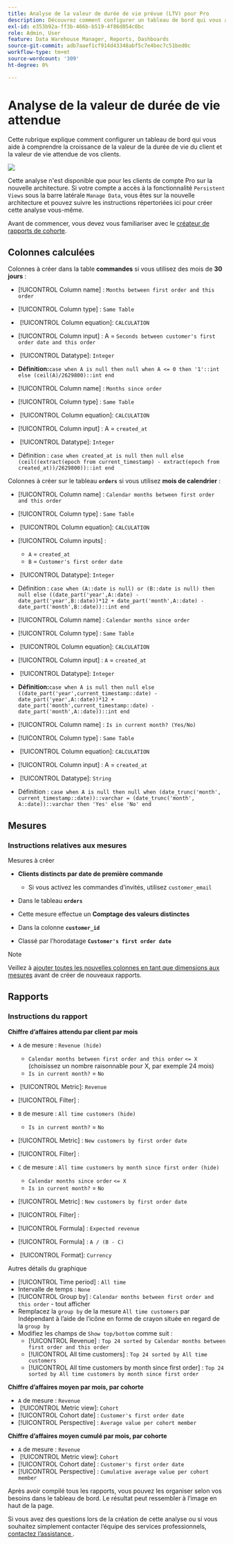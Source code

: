 ```yaml
---
title: Analyse de la valeur de durée de vie prévue (LTV) pour Pro
description: Découvrez comment configurer un tableau de bord qui vous aide à comprendre la croissance de la valeur de la durée de vie du client et la valeur de durée de vie attendue de vos clients.
exl-id: e353b92a-ff3b-466b-b519-4f86d054c0bc
role: Admin, User
feature: Data Warehouse Manager, Reports, Dashboards
source-git-commit: adb7aaef1cf914d43348abf5c7e4bec7c51bed0c
workflow-type: tm+mt
source-wordcount: '309'
ht-degree: 0%

---
```


# Analyse de la valeur de durée de vie attendue

Cette rubrique explique comment configurer un tableau de bord qui vous aide à comprendre la croissance de la valeur de la durée de vie du client et la valeur de vie attendue de vos clients.

![](../../assets/exp-lifetim-value-anyalysis.png)

Cette analyse n&#39;est disponible que pour les clients de compte Pro sur la nouvelle architecture. Si votre compte a accès à la fonctionnalité `Persistent Views` sous la barre latérale `Manage Data`, vous êtes sur la nouvelle architecture et pouvez suivre les instructions répertoriées ici pour créer cette analyse vous-même.

Avant de commencer, vous devez vous familiariser avec le [créateur de rapports de cohorte](../dev-reports/cohort-rpt-bldr.md).

## Colonnes calculées

Colonnes à créer dans la table **commandes** si vous utilisez des mois de **30 jours** :

* [!UICONTROL Column name] : `Months between first order and this order`
* [!UICONTROL Column type] : `Same Table`
* &#x200B;
  [!UICONTROL Column equation]: `CALCULATION`
* [!UICONTROL Column input] : A = `Seconds between customer's first order date and this order`
* &#x200B;
  [!UICONTROL Datatype]: `Integer`
* **Définition:**`case when A is null then null when A <= 0 then '1'::int else (ceil(A)/2629800)::int end`

* [!UICONTROL Column name] : `Months since order`
* [!UICONTROL Column type] : `Same Table`
* &#x200B;
  [!UICONTROL Column equation]: `CALCULATION`
* [!UICONTROL Column input] : A = `created_at`
* &#x200B;
  [!UICONTROL Datatype]: `Integer`
* Définition : `case when created_at is null then null else (ceil((extract(epoch from current_timestamp) - extract(epoch from created_at))/2629800))::int end`

Colonnes à créer sur le tableau **`orders`** si vous utilisez **mois de calendrier** :

* [!UICONTROL Column name] : `Calendar months between first order and this order`
* [!UICONTROL Column type] : `Same Table`
* &#x200B;
  [!UICONTROL Column equation]: `CALCULATION`
* [!UICONTROL Column inputs] :
   * `A` = `created_at`
   * `B` = `Customer's first order date`

* &#x200B;
  [!UICONTROL Datatype]: `Integer`
* Définition : `case when (A::date is null) or (B::date is null) then null else ((date_part('year',A::date) - date_part('year',B::date))*12 + date_part('month',A::date) - date_part('month',B::date))::int end`

* [!UICONTROL Column name] : `Calendar months since order`
* [!UICONTROL Column type] : `Same Table`
* &#x200B;
  [!UICONTROL Column equation]: `CALCULATION`
* [!UICONTROL Column input] : `A` = `created_at`
* &#x200B;
  [!UICONTROL Datatype]: `Integer`
* **Définition:**`case when A is null then null else ((date_part('year',current_timestamp::date) - date_part('year',A::date))*12 + date_part('month',current_timestamp::date) - date_part('month',A::date))::int end`

* [!UICONTROL Column name] : `Is in current month? (Yes/No)`
* [!UICONTROL Column type] : `Same Table`
* &#x200B;
  [!UICONTROL Column equation]: `CALCULATION`
* [!UICONTROL Column input] : A = `created_at`
* &#x200B;
  [!UICONTROL Datatype]: `String`
* Définition : `case when A is null then null when (date_trunc('month', current_timestamp::date))::varchar = (date_trunc('month', A::date))::varchar then 'Yes' else 'No' end`

## Mesures

### Instructions relatives aux mesures

Mesures à créer

* **Clients distincts par date de première commande**
   * Si vous activez les commandes d’invités, utilisez `customer_email`

* Dans le tableau **`orders`**
* Cette mesure effectue un **Comptage des valeurs distinctes**
* Dans la colonne **`customer_id`**
* Classé par l’horodatage **`Customer's first order date`**

>[!NOTE]
>
>Veillez à [ajouter toutes les nouvelles colonnes en tant que dimensions aux mesures](../../data-analyst/data-warehouse-mgr/manage-data-dimensions-metrics.md) avant de créer de nouveaux rapports.

## Rapports

### Instructions du rapport

**Chiffre d’affaires attendu par client par mois**

* `A` de mesure : `Revenue (hide)`
   * `Calendar months between first order and this order` `<= X` (choisissez un nombre raisonnable pour X, par exemple 24 mois)
   * `Is in current month?` = `No`

* &#x200B;
  [!UICONTROL Metric]: `Revenue`
* [!UICONTROL Filter] :

* `B` de mesure : `All time customers (hide)`
   * `Is in current month?` = `No`

* [!UICONTROL Metric] : `New customers by first order date`
* [!UICONTROL Filter] :

* `C` de mesure : `All time customers by month since first order (hide)`
   * `Calendar months since order` `<= X`
   * `Is in current month?` = `No`

* [!UICONTROL Metric] : `New customers by first order date`
* [!UICONTROL Filter] :

* [!UICONTROL Formula] : `Expected revenue`
* [!UICONTROL Formula] : `A / (B - C)`
* &#x200B;
  [!UICONTROL Format]: `Currency`

Autres détails du graphique

* [!UICONTROL Time period] : `All time`
* Intervalle de temps : `None`
* [!UICONTROL Group by] : `Calendar months between first order and this order` - tout afficher
* Remplacez la `group by` de la mesure `All time customers` par Indépendant à l’aide de l’icône en forme de crayon située en regard de la `group by`
* Modifiez les champs de `Show top/bottom` comme suit :
   * [!UICONTROL Revenue] : `Top 24 sorted by Calendar months between first order and this order`
   * [!UICONTROL All time customers] : `Top 24 sorted by All time customers`
   * [!UICONTROL All time customers by month since first order] : `Top 24 sorted by All time customers by month since first order`

**Chiffre d’affaires moyen par mois, par cohorte**

* `A` de mesure : `Revenue`
* &#x200B;
  [!UICONTROL Metric view]: `Cohort`
* [!UICONTROL Cohort date] : `Customer's first order date`
* [!UICONTROL Perspective] : `Average value per cohort member`

**Chiffre d’affaires moyen cumulé par mois, par cohorte**

* `A` de mesure : `Revenue`
* &#x200B;
  [!UICONTROL Metric view]: `Cohort`
* [!UICONTROL Cohort date] : `Customer's first order date`
* [!UICONTROL Perspective] : `Cumulative average value per cohort member`

Après avoir compilé tous les rapports, vous pouvez les organiser selon vos besoins dans le tableau de bord. Le résultat peut ressembler à l’image en haut de la page.

Si vous avez des questions lors de la création de cette analyse ou si vous souhaitez simplement contacter l’équipe des services professionnels, [contactez l’assistance ](https://experienceleague.adobe.com/docs/commerce-knowledge-base/kb/troubleshooting/miscellaneous/mbi-service-policies.html).
